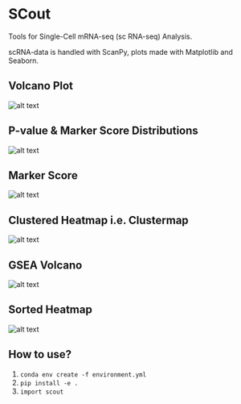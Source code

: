 # SCout
Tools for Single-Cell mRNA-seq (sc RNA-seq) Analysis.

scRNA-data is handled with ScanPy, plots made with Matplotlib and Seaborn.

## Volcano Plot
![alt text](https://github.com/lutrarutra/scout/blob/main/figures/volcano.png?raw=true)

## P-value & Marker Score Distributions
![alt text](https://github.com/lutrarutra/scout/blob/main/figures/score_distributions.png?raw=true)

## Marker Score
![alt text](https://github.com/lutrarutra/scout/blob/main/figures/scores.png?raw=true)

## Clustered Heatmap i.e. Clustermap
![alt text](https://github.com/lutrarutra/scout/blob/main/figures/clustermap.png?raw=true)

## GSEA Volcano
![alt text](https://github.com/lutrarutra/scout/blob/main/figures/gsea_volcano.png?raw=true)

## Sorted Heatmap
![alt text](https://github.com/lutrarutra/scout/blob/main/figures/heatmap.png?raw=true)

## How to use?
  1. `conda env create -f environment.yml`
  2. `pip install -e .`
  3. `import scout`
